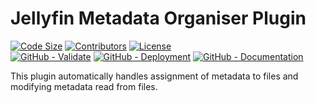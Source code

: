 # Jellyfin Metadata Organiser Plugin

[![Code Size](https://img.shields.io/github/languages/code-size/geo-martino/jellyfin-plugin-metadataorganiser?label=Code%20Size)](https://github.com/geo-martino/jellyfin-plugin-metadataorganiser)
[![Contributors](https://img.shields.io/github/contributors/geo-martino/jellyfin-plugin-metadataorganiser?logo=github&label=Contributors)](https://github.com/geo-martino/jellyfin-plugin-metadataorganiser/graphs/contributors)
[![License](https://img.shields.io/github/license/geo-martino/jellyfin-plugin-metadataorganiser?label=License)](https://github.com/geo-martino/jellyfin-plugin-metadataorganiser/blob/master/LICENSE)
</br>
[![GitHub - Validate](https://github.com/geo-martino/jellyfin-plugin-metadataorganiser/actions/workflows/validate.yml/badge.svg?branch=master)](https://github.com/geo-martino/jellyfin-plugin-metadataorganiser/actions/workflows/validate.yml)
[![GitHub - Deployment](https://github.com/geo-martino/jellyfin-plugin-metadataorganiser/actions/workflows/deploy.yml/badge.svg?event=release)](https://github.com/geo-martino/jellyfin-plugin-metadataorganiser/actions/workflows/deploy.yml)
[![GitHub - Documentation](https://github.com/geo-martino/jellyfin-plugin-metadataorganiser/actions/workflows/docs_publish.yml/badge.svg)](https://github.com/geo-martino/jellyfin-plugin-metadataorganiser/actions/workflows/docs_publish.yml)

This plugin automatically handles assignment of metadata to files and modifying metadata read from files. 

